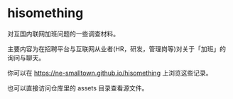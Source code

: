# hisomething

对互国内联网加班问题的一些调查材料。

主要内容为在招聘平台与互联网从业者(HR，研发，管理岗等)对关于「加班」的询问与聊天。

你可以在 https://ne-smalltown.github.io/hisomething 上浏览这些记录。

也可以直接访问仓库里的 assets 目录查看源文件。
